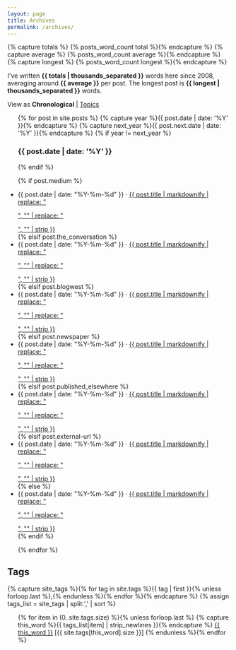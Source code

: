 ```yaml
---
layout: page
title: Archives
permalink: /archives/
---
```


<div id="blog-archives">

{% capture totals %} {% posts_word_count total %}{% endcapture %}
{% capture average %} {% posts_word_count average %}{% endcapture %}
{% capture longest %} {% posts_word_count longest %}{% endcapture %}

<p>I've written <strong>{{ totals | thousands_separated }}</strong> words here since 2008, averaging around <strong>{{ average }}</strong> per post. The longest post is <strong>{{ longest | thousands_separated }}</strong> words.</p>

<p>View as <strong>Chronological</strong> | <a href="/topics/">Topics</a></p>

<ul class="list-items">
  {% for post in site.posts %}
    {% capture year %}{{ post.date | date: '%Y' }}{% endcapture %}
    {% capture next_year %}{{ post.next.date | date: '%Y' }}{% endcapture %}
    {% if year != next_year %}
      <h3>{{ post.date | date: '%Y' }}</h3>
    {% endif %}

  {% if post.medium %}
  <li><i class="fab fa-medium"></i> <span class="code"><time datetime="{{ post.date }}">{{ post.date | date: "%Y-%m-%d" }}</time></span> &middot; <a href="{{ post.medium }}">{{ post.title | markdownify | replace: "<p>", "" | replace: "</p>", "" | strip }}</a></li>
  {% elsif post.the_conversation %}
  <li><i class="far fa-comment"></i> <span class="code"><time datetime="{{ post.date }}">{{ post.date | date: "%Y-%m-%d" }}</time></span> &middot; <a href="{{ post.the_conversation }}">{{ post.title | markdownify | replace: "<p>", "" | replace: "</p>", "" | strip }}</a></li>
  {% elsif post.blogwest %}
  <li><i class="fab fa-wordpress"></i> <span class="code"><time datetime="{{ post.date }}">{{ post.date | date: "%Y-%m-%d" }}</time></span> &middot; <a href="{{ post.blogwest }}">{{ post.title | markdownify | replace: "<p>", "" | replace: "</p>", "" | strip }}</a></li>
  {% elsif post.newspaper %}
  <li><i class="far fa-newspaper"></i> <span class="code"><time datetime="{{ post.date }}">{{ post.date | date: "%Y-%m-%d" }}</time></span> &middot; <a href="{{ post.newspaper }}">{{ post.title | markdownify | replace: "<p>", "" | replace: "</p>", "" | strip }}</a></li>
  {% elsif post.published_elsewhere %}
  <li><i class="fas fa-pencil-alt"></i> <span class="code"><time datetime="{{ post.date }}">{{ post.date | date: "%Y-%m-%d" }}</time></span> &middot; <a href="{{ post.published_elsewhere }}">{{ post.title | markdownify | replace: "<p>", "" | replace: "</p>", "" | strip }}</a></li>
  {% elsif post.external-url %}
  <li><i class="fas fa-external-link-square-alt"></i> <span class="code"><time datetime="{{ post.date }}">{{ post.date | date: "%Y-%m-%d" }}</time></span> &middot; <a href="{{ post.url }}">{{ post.title | markdownify | replace: "<p>", "" | replace: "</p>", "" | strip }}</a></li>
  {% else %}
  <li><span class="code"><time datetime="{{ post.date }}">{{ post.date | date: "%Y-%m-%d" }}</time></span> &middot; <a href="{{ post.url }}">{{ post.title | markdownify | replace: "<p>", "" | replace: "</p>", "" | strip }}</a></li>
  {% endif %}

  {% endfor %}
</ul>
</div>

<h2>Tags</h2>

{% capture site_tags %}{% for tag in site.tags %}{{ tag | first }}{% unless forloop.last %},{% endunless %}{% endfor %}{% endcapture %}
{% assign tags_list = site_tags | split:',' | sort %}

<ul>
  {% for item in (0..site.tags.size) %}{% unless forloop.last %}
    {% capture this_word %}{{ tags_list[item] | strip_newlines }}{% endcapture %}
    <a href="/tags.html#{{ this_word }}"><span>{{ this_word }}</span></a> [<span>{{ site.tags[this_word].size }}</span>] 
  {% endunless %}{% endfor %}
</ul>
